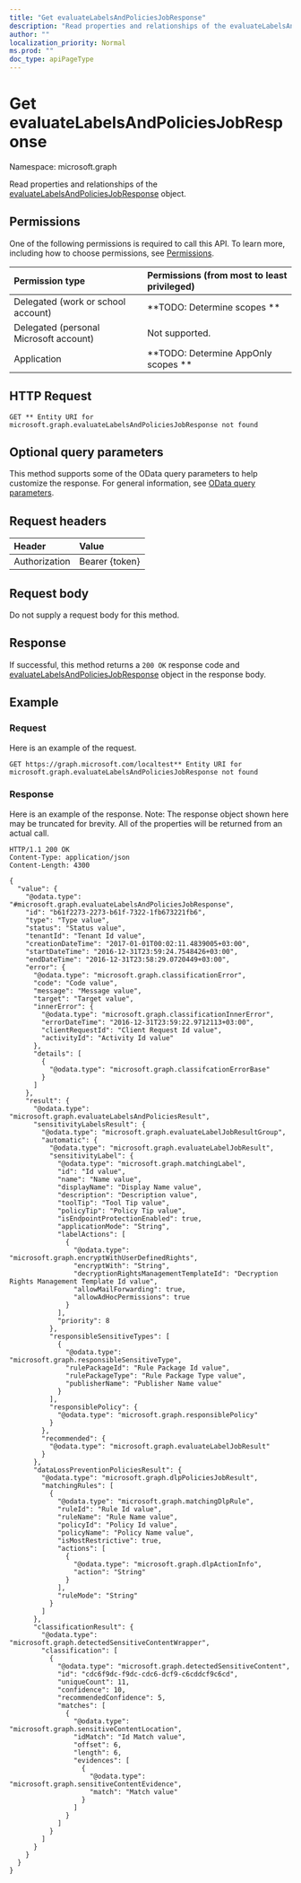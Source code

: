 ```yaml
---
title: "Get evaluateLabelsAndPoliciesJobResponse"
description: "Read properties and relationships of the evaluateLabelsAndPoliciesJobResponse object."
author: ""
localization_priority: Normal
ms.prod: ""
doc_type: apiPageType
---
```


# Get evaluateLabelsAndPoliciesJobResponse

Namespace: microsoft.graph

Read properties and relationships of the [evaluateLabelsAndPoliciesJobResponse](../resources/evaluatelabelsandpoliciesjobresponse.md) object.

## Permissions
One of the following permissions is required to call this API. To learn more, including how to choose permissions, see [Permissions](/concepts/permissions-reference.md).

|Permission type|Permissions (from most to least privileged)|
|:---|:---|
|Delegated (work or school account)|**TODO: Determine scopes **|
|Delegated (personal Microsoft account)|Not supported.|
|Application|**TODO: Determine AppOnly scopes **|

## HTTP Request
<!-- {
  "blockType": "ignored"
}
-->
``` http
GET ** Entity URI for microsoft.graph.evaluateLabelsAndPoliciesJobResponse not found
```

## Optional query parameters
This method supports some of the OData query parameters to help customize the response. For general information, see [OData query parameters](/graph/query-parameters).

## Request headers
|Header|Value|
|:---|:---|
|Authorization|Bearer {token}|

## Request body
Do not supply a request body for this method.

## Response
If successful, this method returns a `200 OK` response code and [evaluateLabelsAndPoliciesJobResponse](../resources/evaluatelabelsandpoliciesjobresponse.md) object in the response body.

## Example

### Request
Here is an example of the request.
<!-- {
  "blockType": "request",
  "name": "get_evaluatelabelsandpoliciesjobresponse"
}
-->
``` http
GET https://graph.microsoft.com/localtest** Entity URI for microsoft.graph.evaluateLabelsAndPoliciesJobResponse not found
```

### Response
Here is an example of the response. Note: The response object shown here may be truncated for brevity. All of the properties will be returned from an actual call.
<!-- {
  "blockType": "response",
  "truncated": true,
  "@odata.type": "microsoft.graph.evaluateLabelsAndPoliciesJobResponse"
}
-->
``` http
HTTP/1.1 200 OK
Content-Type: application/json
Content-Length: 4300

{
  "value": {
    "@odata.type": "#microsoft.graph.evaluateLabelsAndPoliciesJobResponse",
    "id": "b61f2273-2273-b61f-7322-1fb673221fb6",
    "type": "Type value",
    "status": "Status value",
    "tenantId": "Tenant Id value",
    "creationDateTime": "2017-01-01T00:02:11.4839005+03:00",
    "startDateTime": "2016-12-31T23:59:24.7548426+03:00",
    "endDateTime": "2016-12-31T23:58:29.0720449+03:00",
    "error": {
      "@odata.type": "microsoft.graph.classificationError",
      "code": "Code value",
      "message": "Message value",
      "target": "Target value",
      "innerError": {
        "@odata.type": "microsoft.graph.classificationInnerError",
        "errorDateTime": "2016-12-31T23:59:22.9712113+03:00",
        "clientRequestId": "Client Request Id value",
        "activityId": "Activity Id value"
      },
      "details": [
        {
          "@odata.type": "microsoft.graph.classifcationErrorBase"
        }
      ]
    },
    "result": {
      "@odata.type": "microsoft.graph.evaluateLabelsAndPoliciesResult",
      "sensitivityLabelsResult": {
        "@odata.type": "microsoft.graph.evaluateLabelJobResultGroup",
        "automatic": {
          "@odata.type": "microsoft.graph.evaluateLabelJobResult",
          "sensitivityLabel": {
            "@odata.type": "microsoft.graph.matchingLabel",
            "id": "Id value",
            "name": "Name value",
            "displayName": "Display Name value",
            "description": "Description value",
            "toolTip": "Tool Tip value",
            "policyTip": "Policy Tip value",
            "isEndpointProtectionEnabled": true,
            "applicationMode": "String",
            "labelActions": [
              {
                "@odata.type": "microsoft.graph.encryptWithUserDefinedRights",
                "encryptWith": "String",
                "decryptionRightsManagementTemplateId": "Decryption Rights Management Template Id value",
                "allowMailForwarding": true,
                "allowAdHocPermissions": true
              }
            ],
            "priority": 8
          },
          "responsibleSensitiveTypes": [
            {
              "@odata.type": "microsoft.graph.responsibleSensitiveType",
              "rulePackageId": "Rule Package Id value",
              "rulePackageType": "Rule Package Type value",
              "publisherName": "Publisher Name value"
            }
          ],
          "responsiblePolicy": {
            "@odata.type": "microsoft.graph.responsiblePolicy"
          }
        },
        "recommended": {
          "@odata.type": "microsoft.graph.evaluateLabelJobResult"
        }
      },
      "dataLossPreventionPoliciesResult": {
        "@odata.type": "microsoft.graph.dlpPoliciesJobResult",
        "matchingRules": [
          {
            "@odata.type": "microsoft.graph.matchingDlpRule",
            "ruleId": "Rule Id value",
            "ruleName": "Rule Name value",
            "policyId": "Policy Id value",
            "policyName": "Policy Name value",
            "isMostRestrictive": true,
            "actions": [
              {
                "@odata.type": "microsoft.graph.dlpActionInfo",
                "action": "String"
              }
            ],
            "ruleMode": "String"
          }
        ]
      },
      "classificationResult": {
        "@odata.type": "microsoft.graph.detectedSensitiveContentWrapper",
        "classification": [
          {
            "@odata.type": "microsoft.graph.detectedSensitiveContent",
            "id": "cdc6f9dc-f9dc-cdc6-dcf9-c6cddcf9c6cd",
            "uniqueCount": 11,
            "confidence": 10,
            "recommendedConfidence": 5,
            "matches": [
              {
                "@odata.type": "microsoft.graph.sensitiveContentLocation",
                "idMatch": "Id Match value",
                "offset": 6,
                "length": 6,
                "evidences": [
                  {
                    "@odata.type": "microsoft.graph.sensitiveContentEvidence",
                    "match": "Match value"
                  }
                ]
              }
            ]
          }
        ]
      }
    }
  }
}
```

